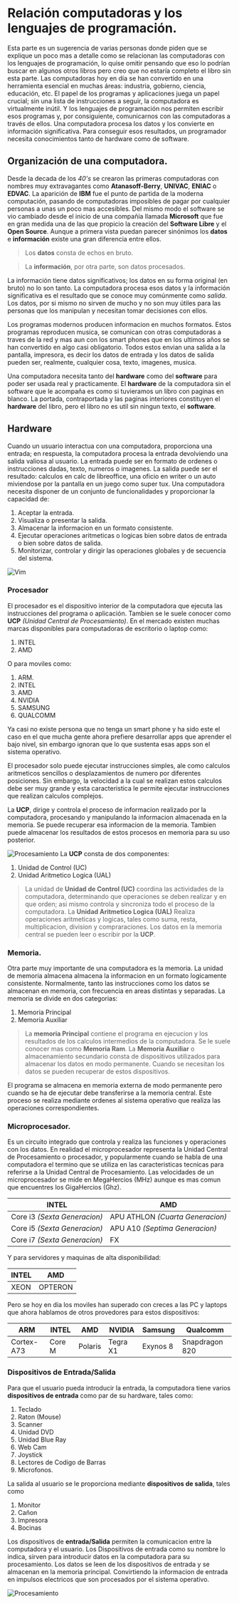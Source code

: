 # Relación computadoras y los lenguajes de programación.
Esta parte es un sugerencia de varias personas donde piden que se explique un poco mas a detalle como se relacionan las computadoras con los lenguajes de programación, lo quise omitir pensando que eso lo podrían buscar en algunos otros libros pero creo que no estaría completo el libro sin esta parte.
Las computadoras hoy en día se han convertido en una herramienta esencial en muchas áreas: industria, gobierno, ciencia, educación, etc. El papel de los programas y aplicaciones juega un papel crucial; sin una lista de instrucciones a seguir, la computadora es virtualmente inútil. Y los lenguajes de programación nos permiten escribir esos programas y, por consiguiente, comunicarnos con las computadoras a través de ellos.
Una computadora procesa los datos y los convierte en información significativa. Para conseguir esos resultados, un programador necesita conocimientos tanto de hardware como de software.

## Organización de una computadora.
Desde la decada de los *40's* se crearon las primeras computadoras con nombres muy extravagantes como **Atanasoff-Berry**, **UNIVAC**, **ENIAC** o **EDVAC**.
La aparición de **IBM** fue el punto de partida de la moderna computación, pasando de computadoras imposibles de pagar por cualquier personas a unas un poco mas accesibles. Del mismo modo el software se vio cambiado desde el inicio de una compañía llamada **Microsoft** que fue en gran medida una de las que propicio la creación del **Software Libre** y el **Open Source**.
Aunque a primera vista puedan parecer sinónimos los **datos** e **información** existe una gran diferencia entre ellos.

> Los **datos** consta de echos en bruto. 

> La **información**, por otra parte, son datos procesados.

La información tiene datos significativos; los datos en su forma original (en bruto) no lo son tanto. La computadora procesa esos datos y la información significativa es el resultado que se conoce muy comúnmente como *salida*.
Los datos, por si mismo no sirven de mucho y no son muy útiles para las personas que los manipulan y necesitan tomar decisiones con ellos.

Los programas modernos producen informacion en muchos formatos. Estos programas reproducen musica, se comunican con otras computadoras a traves de la red y mas aun con los smart phones que en los ultimos años se han convertido en algo casi obligatorio. Todos estos envian una salida a la pantalla, impresora, es decir los datos de entrada y los datos de salida pueden ser, realmente, cualquier cosa, texto, imagenes, musica.

Una computadora necesita tanto del **hardware** como del **software** para poder ser usada real y practicamente. El **hardware** de la computadora sin el software que le acompaña es como si tuvieramos un libro con paginas en blanco. La portada, contraportada y las paginas interiores constituyen el **hardware** del libro, pero el libro no es util sin ningun texto, el **software**.

## Hardware
Cuando un usuario interactua con una computadora, proporciona una entrada; en respuesta, la computadora procesa la entrada devolviendo una salida valiosa al usuario. La entrada puede ser en formato de ordenes o instrucciones dadas, texto, numeros o imagenes. La salida puede ser el resultado: calculos en calc de libreoffice, una oficio en writer o un auto miviendose por la pantalla en un juego como super tux. Una computadora necesita disponer de un conjunto de funcionalidades y proporcionar la capacidad de:

1. Aceptar la entrada.
2. Visualiza o presentar la salida.
3. Almacenar la informacion en un formato consistente.
4. Ejecutar operaciones aritmeticas o logicas bien sobre datos de entrada o bien sobre datos de salida.
5. Monitorizar, controlar y dirigir las operaciones globales y de secuencia del sistema.

![Vim](/Imagenes/Arquitectura/CPU.svg)
### Procesador

El procesador es el dispositivo interior de la computadora que ejecuta las instrucciones del programa o aplicación. Tambien se le suele conocer como **UCP** *(Unidad Central de Procesamiento)*. En el mercado existen muchas marcas disponibles para computadoras de escritorio o laptop como:

1. INTEL
2. AMD

O para moviles como:

1. ARM.
2. INTEL
3. AMD
4. NVIDIA
5. SAMSUNG
6. QUALCOMM

Ya casi no existe persona que no tenga un smart phone y ha sido este el caso en el que mucha gente ahora prefiere desarrollar apps que aprender el bajo nivel, sin embargo ignoran que lo que sustenta esas apps son el sistema operativo.

El procesador solo puede ejecutar instrucciones simples, ale como calculos aritmeticos sencillos o desplazamientos de numero por diferentes posiciones. Sin embargo, la velocidad a la cual se realizan estos calculos debe ser muy grande y esta caracteristica le permite ejecutar instrucciones que realizan calculos complejos.

La **UCP**, dirige y controla el proceso de informacion realizado por la computadora, procesando y manipulando la informacion almacenada en la memoria. Se puede recuperar esa informacion de la memoria. Tambien puede almacenar los resultados de estos procesos en memoria para su uso posterior.

![Procesamiento](/Imagenes/Arquitectura/Procesamiento.svg)
La **UCP** consta de dos componentes:

1. Unidad de Control (UC)
2. Unidad Aritmetico Logica (UAL)

> La unidad de **Unidad de Control (UC)** coordina las actividades de la computadora, determinando que operaciones se deben realizar y en que orden; asi mismo controla y sincroniza todo el proceso de la computadora.
> La **Unidad Aritmetico Logica (UAL)** Realiza operaciones aritmeticas y logicas, tales como suma, resta, multiplicacion, division y compraraciones. Los datos en la memoria central se pueden leer o escribir por la **UCP**.

### Memoria.

Otra parte muy importante de una computadora es la memoria. La unidad de memoria almacena almacena la informacion en un formato logicamente consistente. Normalmente, tanto las instrucciones como los datos se almacenan en memoria, con frecuencia en areas distintas y separadas. La memoria se divide en dos categorias:

1. Memoria Principal
2. Memoria Auxiliar

> La **memoria Principal** contiene el programa en ejecucion y los resultados de los calculos intermedios de la computadora. Se le suele conocer mas como **Memoria Ram**.
> La **Memoria Auxiliar** o almacenamiento secundario consta de dispositivos utilizados para almacenar los datos en modo permanente. Cuando se necesitan los datos se pueden recuperar de estos dispositivos.

El programa se almacena en memoria externa de modo permanente pero cuando se ha de ejecutar debe transferirse a la memoria central. Este proceso se realiza mediante ordenes al sistema operativo que realiza las operaciones correspondientes.

### Microprocesador.
Es un circuito integrado que controla y realiza las funciones y operaciones con los datos. En realidad el microprocesador representa la Unidad Central de Procesamiento o procesador, y popularmente cuando se habla de una computadora el termino que se utiliza en las caracteristicas tecnicas para referirse a la Unidad Central de Procesamiento.
Las velocidades de un microprocesador se mide en MegaHercios (MHz) aunque es mas comun que encuentres los GigaHercios (Ghz).

| **INTEL** | **AMD** |
| -- | -- |
| Core i3 *(Sexta Generacion)* | APU ATHLON *(Cuarta Generacion)* |
| Core i5 *(Sexta Generacion)* | APU A10 *(Septima Generacion)* |
| Core i7 *(Sexta Generacion)* | FX | 

Y para servidores y maquinas de alta disponibilidad:

| **INTEL** | **AMD** |
| -- | -- |
| XEON | OPTERON |

Pero se hoy en dia los moviles han superado con creces a las PC y laptops que ahora hablamos de otros provedores para estos dispositivos:

| **ARM** | **INTEL** | **AMD** | **NVIDIA** | **Samsung** | **Qualcomm** |
| -- | -- | -- | -- | -- | -- |
| Cortex-A73 | Core M | Polaris | Tegra X1 | Exynos 8 | Snapdragon 820 |

### Dispositivos de Entrada/Salida
Para que el usuario pueda introducir la entrada, la computadora tiene varios **dispositivos de entrada** como par de su hardware, tales como:

1. Teclado
2. Raton (Mouse)
3. Scanner
5. Unidad DVD
6. Unidad Blue Ray
7. Web Cam
8. Joystick
9. Lectores de Codigo de Barras
10. Microfonos.

La salida al usuario se le proporciona mediante **dispositivos de salida**, tales como

1. Monitor
2. Cañon
3. Impresora
4. Bocinas

Los dispositivos de **entrada/Salida** permiten la comunicacion entre la computadora y el usuario. Los Dispositivos de entrada como su nombre lo indica, sirven para introducir datos en la computadora para su procesamiento. Los datos se leen de los dispositivos de entrada y se almacenan en la memoria principal. Convirtiendo la informacion de entrada en impulsos electricos que son procesados por el sistema operativo.

![Procesamiento](/Imagenes/Arquitectura/IO.svg)


